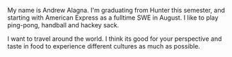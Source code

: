 My name is Andrew Alagna. I'm graduating from Hunter this semester, and starting with American Express as a fulltime SWE in August. I like to play ping-pong, handball and hackey sack.

I want to travel around the world. I think its good for your perspective and taste in food to experience different cultures as much as possible.

